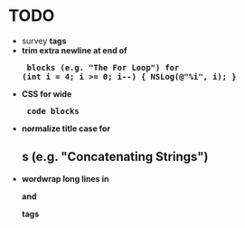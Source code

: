 # TODO

- survey <b> tags
- trim extra newline at end of <pre> blocks (e.g. "The For Loop")
        for (int i = 4; i >= 0; i--) {
          NSLog(@"%i", i);
        }
        </pre>
- CSS for wide <pre> code blocks 
- normalize title case for <h2>s (e.g. "Concatenating Strings")
- wordwrap long lines in <p> and <footer> tags
